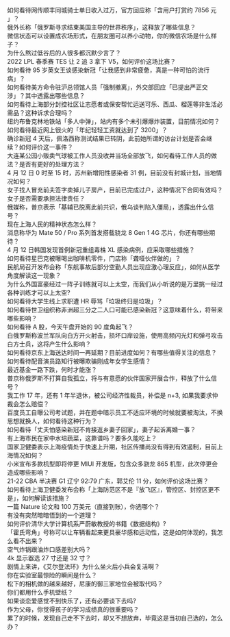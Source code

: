 如何看待网传顺丰同城骑士单日收入过万，官方回应称「含用户打赏约 7856 元 」？  
俄外长称「俄罗斯寻求结束美国主导的世界秩序」，这释放了哪些信息？  
微信状态可以设置成农场形式，在朋友圈可以养小动物，你的微信农场是什么样子？  
为什么熬过低谷后的人很多都沉默少言了？  
2022 LPL 春季赛 TES 让 2 追 3 拿下 V5，如何评价这场比赛？  
如何看待 95 岁英女王谈感染新冠「让我感到非常疲惫，真是一种可怕的流行病」？  
如何看待美方命令驻沪总领馆人员「强制撤离」，外交部回应「已提出严正交涉」？其中透露出哪些信息？  
如何看待上海部分封控社区让志愿者或保安帮忙运送可乐、西瓜、榴莲等非生活必需品？这种诉求合理吗？  
纽约布鲁克林地铁站「多人中弹」，站内有多个未引爆爆炸装置，目前情况如何？  
如何看待最近网上很火的「年纪轻轻工资就达到了 3200」？  
确诊新冠 4 天后，佩洛西称测试结果已转阴，此前她所谓的访台计划是否会继续？如何评价这一事件？  
大连某公园小贩卖气球被工作人员没收并当场全部放飞，如何看待工作人员的做法？是否有更好的处理方法？  
4 月 12 日 0 时至 15 时，苏州新增阳性感染者 31 例，目前没有封城计划，当地情况如何？  
女子找人冒充前夫签字卖掉儿子房产，目前已完成过户，这种情况下合同有效吗？女子是否需要承担法律责任？  
俄媒称，普京表示「基辅已脱离此前共识，俄乌谈判陷入僵局」，透露出什么信号？  
现在上海人民的精神状态怎么样？  
消息称华为 Mate 50 / Pro 系列首发搭载骁龙 8 Gen 1 4G 芯片，你还有哪些期待？  
4 月 12 日韩国发现首例新冠重组毒株 XL 感染病例，应采取哪些措施？  
如何看待星巴克被曝喝出咖啡机零件，门店称「聋哑伙伴做的」？  
民航局召开发布会称「东航事故后部分空勤人员出现应激心理反应」，如何从医学角度解读这一现象？  
为什么外国富豪经过一阵子训练就可以上太空，而我们从小听说的是万里挑一经过各种训练才可以上太空?  
如何看待大学生线上求职遭 HR 辱骂「垃圾终归是垃圾」？  
如何看待世卫组织称非洲超三分之二人口可能已感染新冠？这意味着什么，将带来哪些影响？  
如何看待 A 股，今天午盘开始的 90 度角起飞？  
白俄罗斯称波兰军队向白方开火射击，损坏口岸设施，使用高频闪光灯和弹弓攻击白方士兵，这将产生什么影响？  
如何看待京东上海送达时间一再延期？目前进度如何？有哪些值得关注的信息？  
如何看待配音演员路知行被曝欺骗刚成年女学生感情？  
最近基金一路下跌，何时才能涨？  
普京称俄罗斯不打算自我孤立，将与有意愿的伙伴国家开展合作，释放了什么信号？  
我工作 17 年，还有 1 年半退休，被公司经济性裁员，补偿是 n+3, 如果我要求仲裁会怎么赔偿？  
百度员工自曝公司考试题，并在题中暗示员工不适应环境的时候就要被淘汰，不换思想就换人，如何看待这种行为？  
如何看待「丈夫怕感染新冠不肯接返乡妻子回家」，妻子起诉离婚一事？  
有上海市民在家中水培蔬菜，这靠谱吗？要多久能吃上？  
国家卫健委表示上海疫情处于快速上升期，社区传播尚没有得到有效遏制，目前上海情况如何？  
小米宣布多款机型即将停更 MIUI 开发版，包含众多骁龙 865 机型，此次停更会造成哪些影响？  
21-22 CBA 半决赛 G1 辽宁 92:79 广东，郭艾伦 11 分，如何评价这场比赛？  
如何看待上海卫健委发布会称「上海防范区不是『放飞区』，管控区、封控区更不是」，如何解读该措施？  
一篇 Nature 论文和 100 万美元（直接到账），你选哪个？  
有没有突然暗暗悟到的一个道理？  
如何评价清华大学计算机系严蔚敏教授的书籍《数据结构》?  
「霍氏弯角」号称可以让车辆看起来更具豪华感和运动性，这是如何体现的，我怎么看不出来？  
空气炸锅跟油炸口感差别大吗？  
4k 显示器选 27 寸还是 32 寸？  
剧情上来讲，《艾尔登法环》为什么坐火后小兵会复活啊？  
你在实验室最惊险的瞬间是什么？  
松下的相机做的越来越好，尼康的御三家地位会被取代吗？  
你们都用什么手机壁纸？  
如果谈恋爱感觉不到快乐了，还有必要谈下去吗?  
作为父母，你觉得孩子的学习成绩真的很重要吗？  
累了的时候，发现自己走不下去时，却又不想放弃，毕竟这是当初自己选的，怎么办？  
